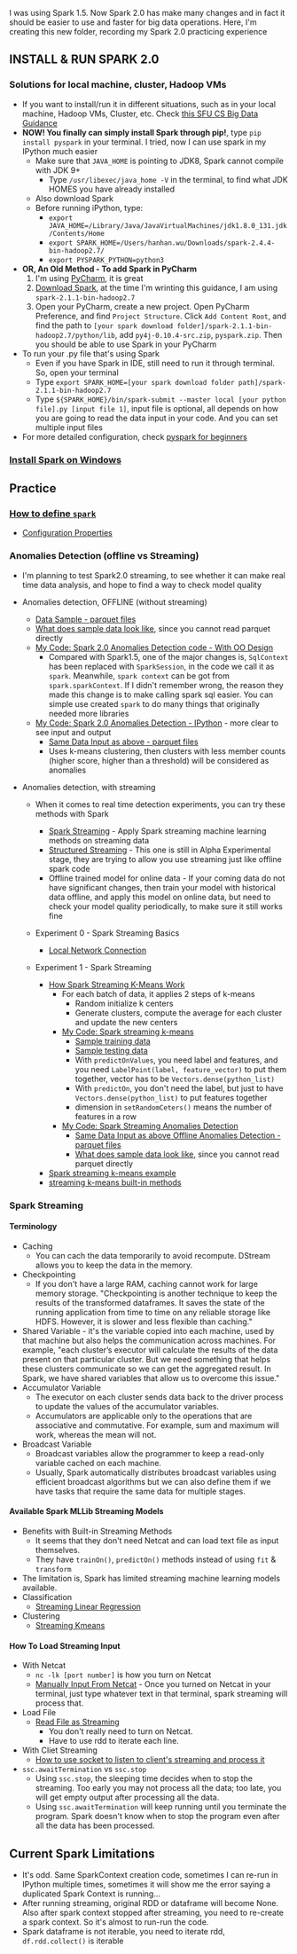I was using Spark 1.5. Now Spark 2.0 has make many changes and in fact it should be easier to use and faster for big data operations. Here, I'm creating this new folder, recording my Spark 2.0 practicing experience

## INSTALL & RUN SPARK 2.0

### Solutions for local machine, cluster, Hadoop VMs
* If you want to install/run it in different situations, such as in your local machine, Hadoop VMs, Cluster, etc. Check [this SFU CS Big Data Guidance][1]
* <b>NOW! You finally can simply install Spark through pip!</b>, type `pip install pyspark` in your terminal. I tried, now I can use spark in my IPython much easier
  * Make sure that `JAVA_HOME` is pointing to JDK8, Spark cannot compile with JDK 9+
    * Type `/usr/libexec/java_home -V` in the terminal, to find what JDK HOMES you have already installed
  * Also download Spark
  * Before running iPython, type:
    * `export JAVA_HOME=/Library/Java/JavaVirtualMachines/jdk1.8.0_131.jdk/Contents/Home`
    * `export SPARK_HOME=/Users/hanhan.wu/Downloads/spark-2.4.4-bin-hadoop2.7/`
    * `export PYSPARK_PYTHON=python3`
* <b>OR, An Old Method - To add Spark in PyCharm</b>
  1. I'm using [PyCharm][2], it is great
  2. [Download Spark][3], at the time I'm wrinting this guidance, I am using `spark-2.1.1-bin-hadoop2.7`
  3. Open your PyCharm, create a new project. Open PyCharm Preference, and find `Project Structure`. Click `Add Content Root`, and find the path to `[your spark download folder]/spark-2.1.1-bin-hadoop2.7/python/lib`, add `py4j-0.10.4-src.zip`, `pyspark.zip`. Then you should be able to use Spark in your PyCharm
* To run your .py file that's using Spark
  * Even if you have Spark in IDE, still need to run it through terminal. So, open your terminal
  * Type `export SPARK_HOME=[your spark download folder path]/spark-2.1.1-bin-hadoop2.7`
  * Type `${SPARK_HOME}/bin/spark-submit --master local [your python file].py [input file 1]`, input file is optional, all depends on how you are going to read the data input in your code. And you can set multiple input files
* For more detailed configuration, check [pyspark for beginners][21]

### [Install Spark on Windows][18]

## Practice
### [How to define `spark`][19]
* [Configuration Properties][20]

### Anomalies Detection (offline vs Streaming)
* I'm planning to test Spark2.0 streaming, to see whether it can make real time data analysis, and hope to find a way to check model quality
* Anomalies detection, OFFLINE (without streaming)
  * [Data Sample - parquet files][4]
  * [What does sample data look like][9], since you cannot read parquet directly
  * [My Code: Spark 2.0 Anomalies Detection code - With OO Design][5]
    * Compared with Spark1.5, one of the major changes is, `SqlContext` has been replaced with `SparkSession`, in the code we call it as `spark`. Meanwhile, `spark context` can be got from `spark.sparkContext`. If I didn't remember wrong, the reason they made this change is to make calling spark sql easier. You can simple use created `spark` to do many things that originally needed more libraries
  * [My Code: Spark 2.0 Anomalies Detection - IPython][11] - more clear to see input and output
    * [Same Data Input as above - parquet files][4]
    * Uses k-means clustering, then clusters with less member counts (higher score, higher than a threshold) will be considered as anomalies

* Anomalies detection, with streaming
  * When it comes to real time detection experiments, you can try these methods with Spark
    * [Spark Streaming][6] - Apply Spark streaming machine learning methods on streaming data
    * [Structured Streaming][7] - This one is still in Alpha Experimental stage, they are trying to allow you use streaming just like offline spark code
    * Offline trained model for online data - If your coming data do not have significant changes, then train your model with historical data offline, and apply this model on online data, but need to check your model quality periodically, to make sure it still works fine
    
  * Experiment 0 - Spark Streaming Basics
    * [Local Network Connection][13]
    
  * Experiment 1 - Spark Streaming
    * [How Spark Streaming K-Means Work][12]
      * For each batch of data, it applies 2 steps of k-means
        * Random initialize k centers
        * Generate clusters, compute the average for each cluster and update the new centers
      * [My Code: Spark streaming k-means][14]
        * [Sample training data][15]
        * [Sample testing data][16]
        * With `predictOnValues`, you need label and features, and you need `LabelPoint(label, feature_vector)` to put them together, vector has to be `Vectors.dense(python_list)`
        * With `predictOn`, you don't need the label, but just to have `Vectors.dense(python_list)` to put features together
        * dimension in `setRandomCeters()` means the number of features in a row
      * [My Code: Spark Streaming Anomalies Detection][17]
        * [Same Data Input as above Offline Anomalies Detection - parquet files][4]
        * [What does sample data look like][9], since you cannot read parquet directly
    * [Spark streaming k-means example][8]
    * [streaming k-means built-in methods][10]

### Spark Streaming
#### Terminology
* Caching
  * You can cach the data temporarily to avoid recompute. DStream allows you to keep the data in the memory.
* Checkpointing
  * If you don't have a large RAM, caching cannot work for large memory storage. "Checkpointing is another technique to keep the results of the transformed dataframes. It saves the state of the running application from time to time on any reliable storage like HDFS. However, it is slower and less flexible than caching."
* Shared Variable - it's the variable copied into each machine, used by that machine but also helps the communication across machines. For example, "each cluster’s executor will calculate the results of the data present on that particular cluster. But we need something that helps these clusters communicate so we can get the aggregated result. In Spark, we have shared variables that allow us to overcome this issue."
* Accumulator Variable
  * The executor on each cluster sends data back to the driver process to update the values of the accumulator variables. 
  * Accumulators are applicable only to the operations that are associative and commutative. For example, sum and maximum will work, whereas the mean will not.
* Broadcast Variable
  * Broadcast variables allow the programmer to keep a read-only variable cached on each machine. 
  * Usually, Spark automatically distributes broadcast variables using efficient broadcast algorithms but we can also define them if we have tasks that require the same data for multiple stages.
  
#### Available Spark MLLib Streaming Models
* Benefits with Built-in Streaming Methods
  * It seems that they don't need Netcat and can load text file as input themselves.
  * They have `trainOn()`, `predictOn()` methods instead of using `fit` & `transform`
* The limitation is, Spark has limited streaming machine learning models available.
* Classification
  * [Streaming Linear Regression][22]
* Clustering
  * [Streaming Kmeans][23]

#### How To Load Streaming Input
* With Netcat
  * `nc -lk [port number]` is how you turn on Netcat
  * [Manually Input From Netcat][24] - Once you turned on Netcat in your terminal, just type whatever text in that terminal, spark streaming will process that.
* Load File
  * [Read File as Streaming][24]
    * You don't really need to turn on Netcat.
    * Have to use rdd to iterate each line.
* With Cliet Streaming
  * [How to use socket to listen to client's streaming and process it][25]
* `ssc.awaitTermination` vs `ssc.stop`
  * Using `ssc.stop`, the sleeping time decides when to stop the streaming. Too early you may not process all the data; too late, you will get empty output after processing all the data.
  * Using `ssc.awaitTermination` will keep running until you terminate the program. Spark doesn't know when to stop the program even after all the data has been processed.
  
## Current Spark Limitations
* It's odd. Same SparkContext creation code, sometimes I can re-run in IPython multiple times, sometimes it will show me the error saying a duplicated Spark Context is running...
* After running streaming, original RDD or dataframe will become None. Also after spark context stopped after streaming, you need to re-create a spark context. So it's almost to run-run the code.
* Spark dataframe is not iterable, you need to iterate rdd, `df.rdd.collect()` is iterable

[1]:https://courses.cs.sfu.ca/2016fa-cmpt-732-g5/pages/RunningSpark
[2]:https://www.jetbrains.com/pycharm/download/#section=mac
[3]:https://spark.apache.org/downloads.html
[4]:https://github.com/hanhanwu/Hanhan-Spark-Python/blob/master/Spark2.0/logs-features-sample.zip
[5]:https://github.com/hanhanwu/Hanhan-Spark-Python/blob/master/Spark2.0/anomalies_detection.py
[6]:https://spark.apache.org/docs/2.1.0/streaming-programming-guide.html#overview
[7]:https://spark.apache.org/docs/2.1.0/structured-streaming-programming-guide.html
[8]:http://spark.apache.org/docs/latest/mllib-clustering.html#streaming-k-means
[9]:https://github.com/hanhanwu/Hanhan-Spark-Python/blob/master/anomalies_detection_data_sample.txt
[10]:http://spark.apache.org/docs/latest/api/python/pyspark.mllib.html#pyspark.mllib.clustering.StreamingKMeans
[11]:https://github.com/hanhanwu/Hanhan-Spark-Python/blob/master/Spark2.0/Saprk_anomalies_detction.ipynb
[12]:https://databricks.com/blog/2015/01/28/introducing-streaming-k-means-in-spark-1-2.html
[13]:https://github.com/hanhanwu/Hanhan-Spark-Python/blob/master/Spark2.0/spark_streaming_word_count.ipynb
[14]:https://github.com/hanhanwu/Hanhan-Spark-Python/blob/master/Spark2.0/spark_kmeans_streaming.ipynb
[15]:https://github.com/hanhanwu/Hanhan-Spark-Python/blob/master/Spark2.0/kmeans_train.csv
[16]:https://github.com/hanhanwu/Hanhan-Spark-Python/blob/master/Spark2.0/kmeans_test.csv
[17]:https://github.com/hanhanwu/Hanhan-Spark-Python/blob/master/Spark2.0/spark_streaming_anomalies_detection.ipynb
[18]:https://github.com/hanhanwu/Basic_But_Useful/blob/master/RA_command_lines.md#how-to-install-spark-on-windows
[19]:https://github.com/hanhanwu/Hanhan-Spark-Python/blob/master/Spark2.0/how_to_define_spark.py
[20]:https://spark.apache.org/docs/latest/configuration.html#memory-management
[21]:https://www.analyticsvidhya.com/blog/2019/10/pyspark-for-beginners-first-steps-big-data-analysis/?utm_source=feedburner&utm_medium=email&utm_campaign=Feed%3A+AnalyticsVidhya+%28Analytics+Vidhya%29
[22]:https://spark.apache.org/docs/latest/mllib-linear-methods.html#streaming-linear-regression
[23]:https://spark.apache.org/docs/latest/mllib-clustering.html#streaming-k-means
[24]:https://github.com/hanhanwu/Hanhan-Spark-Python/blob/master/Spark2.0/simulate_streaming_input.ipynb
[25]:https://towardsdatascience.com/hands-on-big-data-streaming-apache-spark-at-scale-fd89c15fa6b0
